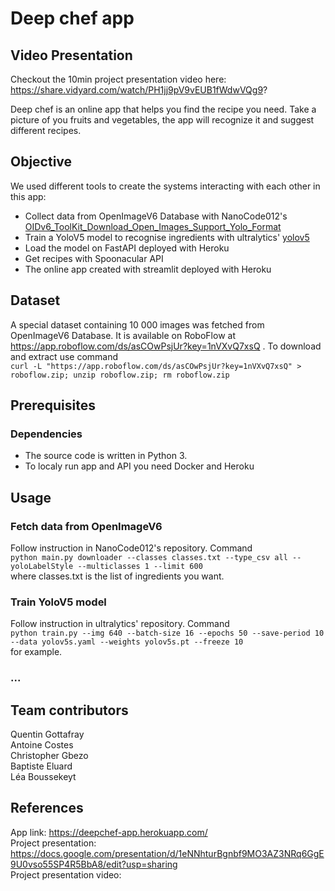# Deep chef app

## Video Presentation
Checkout the 10min project presentation video here: https://share.vidyard.com/watch/PH1jj9pV9vEUB1fWdwVQg9?

Deep chef is an online app that helps you find the recipe you need. Take a picture of you fruits and vegetables, the app will recognize it and suggest different recipes. 

## Objective
We used different tools to create the systems interacting with each other in this app:

- Collect data from OpenImageV6 Database with NanoCode012's [OIDv6_ToolKit_Download_Open_Images_Support_Yolo_Format](https://github.com/NanoCode012/OIDv6_ToolKit_Download_Open_Images_Support_Yolo_Format)
- Train a YoloV5 model to recognise ingredients with ultralytics' [yolov5](https://github.com/ultralytics/yolov5)
- Load the model on FastAPI deployed with Heroku
- Get recipes with Spoonacular API 
- The online app created with streamlit deployed with Heroku

## Dataset
A special dataset containing 10 000 images was fetched from OpenImageV6 Database. It is available on RoboFlow at https://app.roboflow.com/ds/asCOwPsjUr?key=1nVXvQ7xsQ . To download and extract use command <br/> `curl -L "https://app.roboflow.com/ds/asCOwPsjUr?key=1nVXvQ7xsQ" > roboflow.zip; unzip roboflow.zip; rm roboflow.zip`

## Prerequisites

### Dependencies
- The source code is written in Python 3.
- To localy run app and API you need Docker and Heroku

## Usage
### Fetch data from OpenImageV6
Follow instruction in NanoCode012's repository. Command <br/>`python main.py downloader --classes classes.txt --type_csv all --yoloLabelStyle --multiclasses 1 --limit 600`<br/> where classes.txt is the list of ingredients you want.

### Train YoloV5 model
Follow instruction in ultralytics' repository. Command <br/>`python train.py --img 640 --batch-size 16 --epochs 50 --save-period 10 --data yolov5s.yaml --weights yolov5s.pt --freeze 10`<br/> for example.

### ...


## Team contributors
Quentin Gottafray<br/>
Antoine Costes<br/>
Christopher Gbezo<br/>
Baptiste Eluard<br/>
Léa Boussekeyt

## References
App link: https://deepchef-app.herokuapp.com/ <br/>
Project presentation: https://docs.google.com/presentation/d/1eNNhturBgnbf9MO3AZ3NRq6GgE9U0vso55SP4R5BbA8/edit?usp=sharing <br/>
Project presentation video: 
